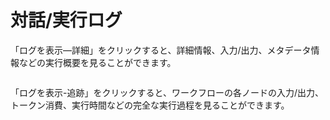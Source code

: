 # 対話/実行ログ

「ログを表示—詳細」をクリックすると、詳細情報、入力/出力、メタデータ情報などの実行概要を見ることができます。

<figure><img src="../../../.gitbook/assets/output (8).png" alt=""><figcaption></figcaption></figure>

「ログを表示-追跡」をクリックすると、ワークフローの各ノードの入力/出力、トークン消費、実行時間などの完全な実行過程を見ることができます。

<figure><img src="../../../.gitbook/assets/output (1) (6).png" alt=""><figcaption></figcaption></figure>